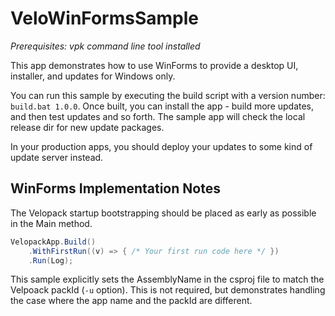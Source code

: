 # VeloWinFormsSample
_Prerequisites: vpk command line tool installed_

This app demonstrates how to use WinForms to provide a desktop UI, installer, and updates for Windows only.

You can run this sample by executing the build script with a version number: `build.bat 1.0.0`. Once built, you can install the app - build more updates, and then test updates and so forth. The sample app will check the local release dir for new update packages. 

In your production apps, you should deploy your updates to some kind of update server instead.

## WinForms Implementation Notes
The Velopack startup bootstrapping should be placed as early as possible in the Main method.

```csharp
VelopackApp.Build()
    .WithFirstRun((v) => { /* Your first run code here */ })
    .Run(Log);
```

This sample explicitly sets the AssemblyName in the csproj file to match the Velpoack packId (`-u` option). This is not required, but demonstrates handling the case where the app name and the packId are different.
